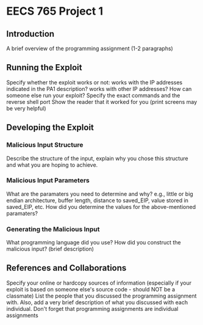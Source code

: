 # EECS 765 Project 1

## Introduction

A brief overview of the programming assignment (1-2 paragraphs)

## Running the Exploit

Specify whether the exploit works or not: works with the IP addresses indicated in the PA1 description? works with other IP addresses?
How can someone else run your exploit? Specify the exact commands and the reverse shell port
Show the reader that it worked for you (print screens may be very helpful)

## Developing the Exploit

### Malicious Input Structure

Describe the structure of the input, explain why you chose this structure and what you are hoping to achieve.

### Malicious Input Parameters

What are the paramaters you need to determine and why? e.g., little or big endian architecture, buffer length, distance to saved_EIP, value stored in saved_EIP, etc.
How did you determine the values for the above-mentioned paramaters?

### Generating the Malicious Input

What programming language did you use?
How did you construct the malicious input? (brief description)

## References and Collaborations

Specify your online or hardcopy sources of information (especially if your exploit is based on someone else's source code - should NOT be a classmate)
List the people that you discussed the programming assignment with. Also, add a very brief description of what you discussed with each individual. Don't forget that programming assignments are individual assignments
